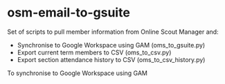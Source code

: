 # osm-email-to-gsuite

Set of scripts to pull member information from Online Scout Manager and:
- Synchronise to Google Workspace using GAM (oms_to_gsuite.py)
- Export current term members to CSV (oms_to_csv.py)
- Export section attendance history to CSV (oms_to_csv_history.py)

To synchronise to Google Workspace using GAM
